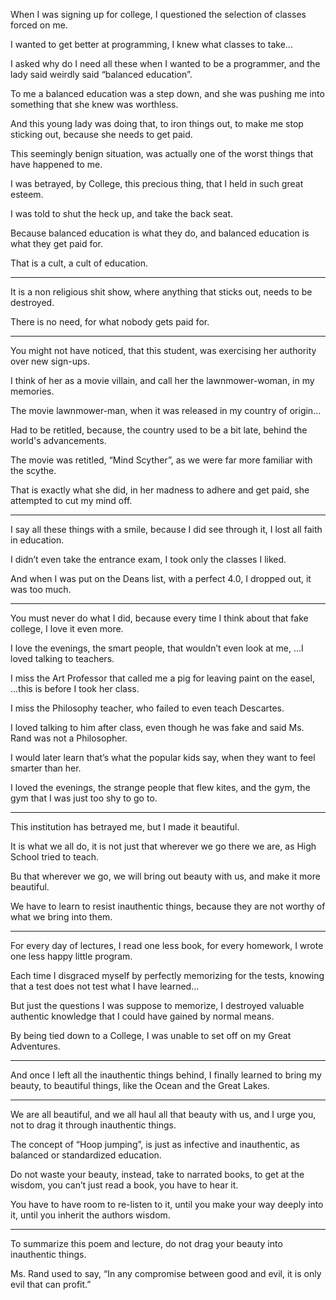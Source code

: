 When I was signing up for college,
I questioned the selection of classes forced on me.

I wanted to get better at programming,
I knew what classes to take...

I asked why do I need all these when I wanted to be a programmer,
and the lady said weirdly said “balanced education”.

To me a balanced education was a step down,
and she was pushing me into something that she knew was worthless.

And this young lady was doing that, to iron things out,
to make me stop sticking out, because she needs to get paid.

This seemingly benign situation,
was actually one of the worst things that have happened to me.

I was betrayed, by College, this precious thing,
that I held in such great esteem.

I was told to shut the heck up,
and take the back seat.

Because balanced education is what they do,
and balanced education is what they get paid for.

That is a cult,
a cult of education.

---

It is a non religious shit show,
where anything that sticks out, needs to be destroyed.

There is no need,
for what nobody gets paid for.

---

You might not have noticed, that this student,
was exercising her authority over new sign-ups.

I think of her as a movie villain,
and call her the lawnmower-woman, in my memories.

The movie lawnmower-man,
when it was released in my country of origin…

Had to be retitled, because,
the country used to be a bit late, behind the world's advancements.

The movie was retitled,
“Mind Scyther”, as we were far more familiar with the scythe.

That is exactly what she did, in her madness to adhere and get paid,
she attempted to cut my mind off.

---

I say all these things with a smile,
because I did see through it, I lost all faith in education.

I didn’t even take the entrance exam,
I took only the classes I liked.

And when I was put on the Deans list, with a perfect 4.0,
I dropped out, it was too much.

---

You must never do what I did,
because every time I think about that fake college, I love it even more.

I love the evenings, the smart people, that wouldn’t even look at me,
...I loved talking to teachers.

I miss the Art Professor that called me a pig for leaving paint on the easel,
...this is before I took her class.

I miss the Philosophy teacher,
who failed to even teach Descartes.

I loved talking to him after class,
even though he was fake and said Ms. Rand was not a Philosopher.

I would later learn that’s what the popular kids say,
when they want to feel smarter than her.

I loved the evenings, the strange people that flew kites,
and the gym, the gym that I was just too shy to go to.

---

This institution has betrayed me,
but I made it beautiful.

It is what we all do,
it is not just that wherever we go there we are, as High School tried to teach.

Bu that wherever we go,
we will bring out beauty with us, and make it more beautiful.

We have to learn to resist inauthentic things,
because they are not worthy of what we bring into them.

---

For every day of lectures, I read one less book,
for every homework, I wrote one less happy little program.

Each time I disgraced myself by perfectly memorizing for the tests,
knowing that a test does not test what I have learned…

But just the questions I was suppose to memorize,
I destroyed valuable authentic knowledge that I could have gained by normal means.

By being tied down to a College,
I was unable to set off on my Great Adventures.

---

And once I left all the inauthentic things behind,
I finally learned to bring my beauty, to beautiful things, like the Ocean and the Great Lakes.

---

We are all beautiful, and we all haul all that beauty with us,
and I urge you, not to drag it through inauthentic things.

The concept of “Hoop jumping”, is just as infective and inauthentic,
as balanced or standardized education.

Do not waste your beauty, instead, take to narrated books,
to get at the wisdom, you can’t just read a book, you have to hear it.

You have to have room to re-listen to it,
until you make your way deeply into it, until you inherit the authors wisdom.

---

To summarize this poem and lecture,
do not drag your beauty into inauthentic things.

Ms. Rand used to say,
“In any compromise between good and evil, it is only evil that can profit.”
